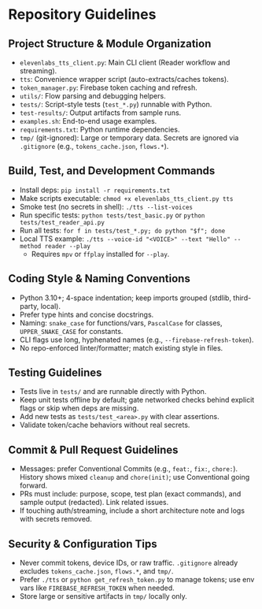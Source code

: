 # Repository Guidelines

## Project Structure & Module Organization

- `elevenlabs_tts_client.py`: Main CLI client (Reader workflow and streaming).
- `tts`: Convenience wrapper script (auto-extracts/caches tokens).
- `token_manager.py`: Firebase token caching and refresh.
- `utils/`: Flow parsing and debugging helpers.
- `tests/`: Script-style tests (`test_*.py`) runnable with Python.
- `test-results/`: Output artifacts from sample runs.
- `examples.sh`: End-to-end usage examples.
- `requirements.txt`: Python runtime dependencies.
- `tmp/` (git-ignored): Large or temporary data. Secrets are ignored via `.gitignore` (e.g., `tokens_cache.json`, `flows.*`).

## Build, Test, and Development Commands

- Install deps: `pip install -r requirements.txt`
- Make scripts executable: `chmod +x elevenlabs_tts_client.py tts`
- Smoke test (no secrets in shell): `./tts --list-voices`
- Run specific tests: `python tests/test_basic.py` or `python tests/test_reader_api.py`
- Run all tests: `for f in tests/test_*.py; do python "$f"; done`
- Local TTS example: `./tts --voice-id "<VOICE>" --text "Hello" --method reader --play`
  - Requires `mpv` or `ffplay` installed for `--play`.

## Coding Style & Naming Conventions

- Python 3.10+; 4-space indentation; keep imports grouped (stdlib, third-party, local).
- Prefer type hints and concise docstrings.
- Naming: `snake_case` for functions/vars, `PascalCase` for classes, `UPPER_SNAKE_CASE` for constants.
- CLI flags use long, hyphenated names (e.g., `--firebase-refresh-token`).
- No repo-enforced linter/formatter; match existing style in files.

## Testing Guidelines

- Tests live in `tests/` and are runnable directly with Python.
- Keep unit tests offline by default; gate networked checks behind explicit flags or skip when deps are missing.
- Add new tests as `tests/test_<area>.py` with clear assertions.
- Validate token/cache behaviors without real secrets.

## Commit & Pull Request Guidelines

- Messages: prefer Conventional Commits (e.g., `feat:`, `fix:`, `chore:`). History shows mixed `cleanup` and `chore(init)`; use Conventional going forward.
- PRs must include: purpose, scope, test plan (exact commands), and sample output (redacted). Link related issues.
- If touching auth/streaming, include a short architecture note and logs with secrets removed.

## Security & Configuration Tips

- Never commit tokens, device IDs, or raw traffic. `.gitignore` already excludes `tokens_cache.json`, `flows.*`, and `tmp/`.
- Prefer `./tts` or `python get_refresh_token.py` to manage tokens; use env vars like `FIREBASE_REFRESH_TOKEN` when needed.
- Store large or sensitive artifacts in `tmp/` locally only.

